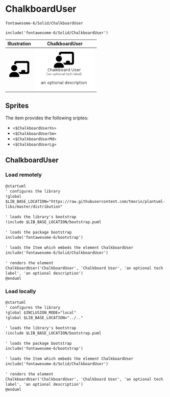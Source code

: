 # ChalkboardUser


```text
fontawesome-6/Solid/ChalkboardUser
```

```text
include('fontawesome-6/Solid/ChalkboardUser')
```



| Illustration | ChalkboardUser |
| :---: | :---: |
| ![illustration for Illustration](../../fontawesome-6/Solid/ChalkboardUser.png) | ![illustration for ChalkboardUser](../../fontawesome-6/Solid/ChalkboardUser.Local.png) |



## Sprites
The item provides the following sriptes:

- `<$ChalkboardUserXs>`
- `<$ChalkboardUserSm>`
- `<$ChalkboardUserMd>`
- `<$ChalkboardUserLg>`





## ChalkboardUser

### Load remotely
```plantuml
@startuml
' configures the library
!global $LIB_BASE_LOCATION="https://raw.githubusercontent.com/tmorin/plantuml-libs/master/distribution"

' loads the library's bootstrap
!include $LIB_BASE_LOCATION/bootstrap.puml

' loads the package bootstrap
include('fontawesome-6/bootstrap')

' loads the Item which embeds the element ChalkboardUser
include('fontawesome-6/Solid/ChalkboardUser')

' renders the element
ChalkboardUser('ChalkboardUser', 'Chalkboard User', 'an optional tech label', 'an optional description')
@enduml
```

### Load locally
```plantuml
@startuml
' configures the library
!global $INCLUSION_MODE="local"
!global $LIB_BASE_LOCATION="../.."

' loads the library's bootstrap
!include $LIB_BASE_LOCATION/bootstrap.puml

' loads the package bootstrap
include('fontawesome-6/bootstrap')

' loads the Item which embeds the element ChalkboardUser
include('fontawesome-6/Solid/ChalkboardUser')

' renders the element
ChalkboardUser('ChalkboardUser', 'Chalkboard User', 'an optional tech label', 'an optional description')
@enduml
```

